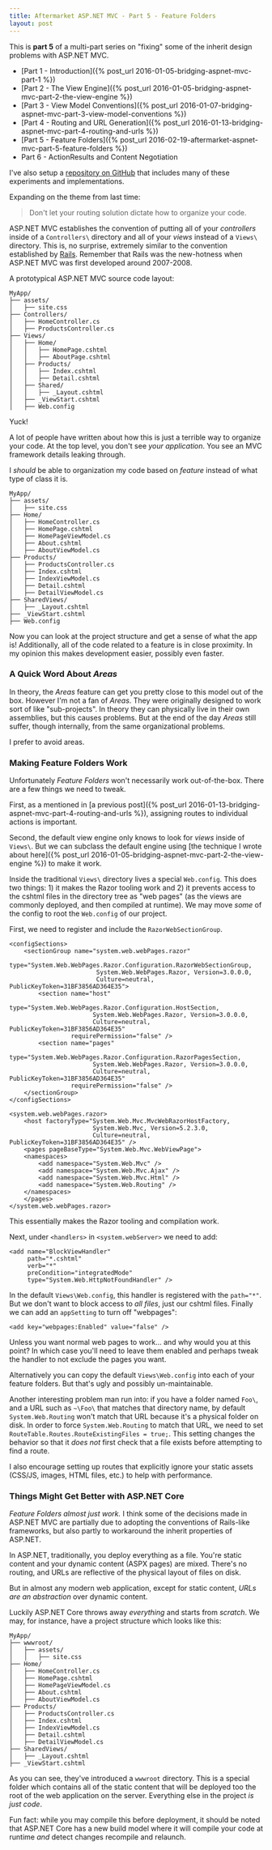 ```yaml
---
title: Aftermarket ASP.NET MVC - Part 5 - Feature Folders
layout: post
---
```


This is **part 5** of a multi-part series on "fixing" some of the inherit design problems with ASP.NET MVC.

- [Part 1 - Introduction]({% post_url 2016-01-05-bridging-aspnet-mvc-part-1 %})
- [Part 2 - The View Engine]({% post_url 2016-01-05-bridging-aspnet-mvc-part-2-the-view-engine %})
- [Part 3 - View Model Conventions]({% post_url 2016-01-07-bridging-aspnet-mvc-part-3-view-model-conventions %})
- [Part 4 - Routing and URL Generation]({% post_url 2016-01-13-bridging-aspnet-mvc-part-4-routing-and-urls %})
- [Part 5 - Feature Folders]({% post_url 2016-02-19-aftermarket-aspnet-mvc-part-5-feature-folders %})
- Part 6 - ActionResults and Content Negotiation

I've also setup a [repository on GitHub](https://github.com/jdaigle/aspnetmvc5demo) that includes many of these experiments and implementations.

Expanding on the theme from last time:

> Don't let your routing solution dictate how to organize your code.

ASP.NET MVC establishes the convention of putting all of your *controllers* inside of a `Controllers\` directory and all of your *views* instead of a `Views\` directory. This is, no surprise, extremely similar to the convention established by [Rails](http://rubyonrails.org/). Remember that Rails was the new-hotness when ASP.NET MVC was first developed around 2007-2008.

A prototypical ASP.NET MVC source code layout: 

    MyApp/
    ├── assets/
    │   ├── site.css
    ├── Controllers/
    │   ├── HomeController.cs
    │   ├── ProductsController.cs
    ├── Views/
    │   ├── Home/
    │   │   ├── HomePage.cshtml
    │   │   ├── AboutPage.cshtml
    │   ├── Products/
    │   │   ├── Index.cshtml
    │   │   ├── Detail.cshtml
    │   ├── Shared/
    │   │   ├── _Layout.cshtml
    │   ├── _ViewStart.cshtml
    │   ├── Web.config
    
Yuck!

A lot of people have written about how this is just a terrible way to organize your code. At the top level, you don't see *your application*. You see an MVC framework details leaking through.

I *should* be able to organization my code based on *feature* instead of what type of class it is.

    MyApp/
    ├── assets/
    │   ├── site.css
    ├── Home/
    │   ├── HomeController.cs
    │   ├── HomePage.cshtml
    │   ├── HomePageViewModel.cs
    │   ├── About.cshtml
    │   ├── AboutViewModel.cs
    ├── Products/
    │   ├── ProductsController.cs
    │   ├── Index.cshtml
    │   ├── IndexViewModel.cs
    │   ├── Detail.cshtml
    │   ├── DetailViewModel.cs
    ├── SharedViews/
    │   ├── _Layout.cshtml
    ├── _ViewStart.cshtml
    ├── Web.config

Now you can look at the project structure and get a sense of what the app is! Additionally, all of the code related to a feature is in close proximity. In my opinion this makes development easier, possibly even faster.

### A Quick Word About *Areas*

In theory, the *Areas* feature can get you pretty close to this model out of the box. However I'm not a fan of *Areas*. They were originally designed to work sort of like "sub-projects". In theory they can physically live in their own assemblies, but this causes problems. But at the end of the day *Areas* still suffer, though internally, from the same organizational problems.

I prefer to avoid areas.

### Making Feature Folders Work

Unfortunately *Feature Folders* won't necessarily work out-of-the-box. There are a few things we need to tweak.

First, as a mentioned in [a previous post]({% post_url 2016-01-13-bridging-aspnet-mvc-part-4-routing-and-urls %}), assigning routes to individual actions is important.

Second, the default view engine only knows to look for *views* inside of `Views\`. But we can subclass the default engine using [the technique I wrote about here]({% post_url 2016-01-05-bridging-aspnet-mvc-part-2-the-view-engine %}) to make it work.

Inside the traditional `Views\` directory lives a special `Web.config`. This does two things: 1) it makes the Razor tooling work and 2) it prevents access to the cshtml files in the directory tree as "web pages" (as the views are commonly deployed, and then compiled at runtime). We may move *some* of the config to root the `Web.config` of our project.

First, we need to register and include the `RazorWebSectionGroup`.

    <configSections>
        <sectionGroup name="system.web.webPages.razor"
                      type="System.Web.WebPages.Razor.Configuration.RazorWebSectionGroup, 
                            System.Web.WebPages.Razor, Version=3.0.0.0,
                            Culture=neutral, PublicKeyToken=31BF3856AD364E35">
            <section name="host" 
                     type="System.Web.WebPages.Razor.Configuration.HostSection,
                           System.Web.WebPages.Razor, Version=3.0.0.0,
                           Culture=neutral, PublicKeyToken=31BF3856AD364E35"
                     requirePermission="false" />
            <section name="pages"
                     type="System.Web.WebPages.Razor.Configuration.RazorPagesSection,
                           System.Web.WebPages.Razor, Version=3.0.0.0,
                           Culture=neutral, PublicKeyToken=31BF3856AD364E35"
                     requirePermission="false" />
        </sectionGroup>
    </configSections>
    
    <system.web.webPages.razor>
        <host factoryType="System.Web.Mvc.MvcWebRazorHostFactory,
                           System.Web.Mvc, Version=5.2.3.0,
                           Culture=neutral, PublicKeyToken=31BF3856AD364E35" />
        <pages pageBaseType="System.Web.Mvc.WebViewPage">
        <namespaces>
            <add namespace="System.Web.Mvc" />
            <add namespace="System.Web.Mvc.Ajax" />
            <add namespace="System.Web.Mvc.Html" />
            <add namespace="System.Web.Routing" />
        </namespaces>
        </pages>
    </system.web.webPages.razor>
    
This essentially makes the Razor tooling and compilation work.

Next, under `<handlers>` in `<system.webServer>` we need to add:

    <add name="BlockViewHandler" 
         path="*.cshtml" 
         verb="*" 
         preCondition="integratedMode" 
         type="System.Web.HttpNotFoundHandler" />

In the default `Views\Web.config`, this handler is registered with the `path="*"`. But we don't want to block access to *all files*, just our cshtml files. Finally we can add an `appSetting` to turn off "webpages":

    <add key="webpages:Enabled" value="false" />

Unless you want normal web pages to work... and why would you at this point? In which case you'll need to leave them enabled and perhaps tweak the handler to not exclude the pages you want.

Alternatively you can copy the default `Views\Web.config` into each of your feature folders. But that's ugly and possibly un-maintainable.

Another interesting problem man run into: if you have a folder named `Foo\`, and a URL such as `~\Foo\` that matches that directory name, by default `System.Web.Routing` won't match that URL because it's a physical folder on disk. In order to force `System.Web.Routing` to match that URL, we need to set `RouteTable.Routes.RouteExistingFiles = true;`. This setting changes the behavior so that it *does not* first check that a file exists before attempting to find a route.

I also encourage setting up routes that explicitly ignore your static assets (CSS/JS, images, HTML files, etc.) to help with performance.

### Things Might Get Better with ASP.NET Core

*Feature Folders almost just work.* I think some of the decisions made in ASP.NET MVC are partially due to adopting the conventions of Rails-like frameworks, but also partly to workaround the inherit properties of ASP.NET.

In ASP.NET, traditionally, you deploy everything as a file. You're static content and your dynamic content (ASPX pages) are mixed. There's no routing, and URLs are reflective of the physical layout of files on disk.

But in almost any modern web application, except for static content, *URLs are an abstraction* over dynamic content.

Luckily ASP.NET Core throws away *everything* and starts from *scratch*. We may, for instance, have a project structure which looks like this:

    MyApp/
    ├── wwwroot/
    │   ├── assets/
    │   │   ├── site.css
    ├── Home/
    │   ├── HomeController.cs
    │   ├── HomePage.cshtml
    │   ├── HomePageViewModel.cs
    │   ├── About.cshtml
    │   ├── AboutViewModel.cs
    ├── Products/
    │   ├── ProductsController.cs
    │   ├── Index.cshtml
    │   ├── IndexViewModel.cs
    │   ├── Detail.cshtml
    │   ├── DetailViewModel.cs
    ├── SharedViews/
    │   ├── _Layout.cshtml
    ├── _ViewStart.cshtml

As you can see, they've introduced a `wwwroot` directory. This is a special folder which contains all of the static content that will be deployed too the root of the web application on the server. Everything else in the project *is just code*.

Fun fact: while you may compile this before deployment, it should be noted that ASP.NET Core has a new build model where it will compile your code at runtime *and* detect changes recompile and relaunch.